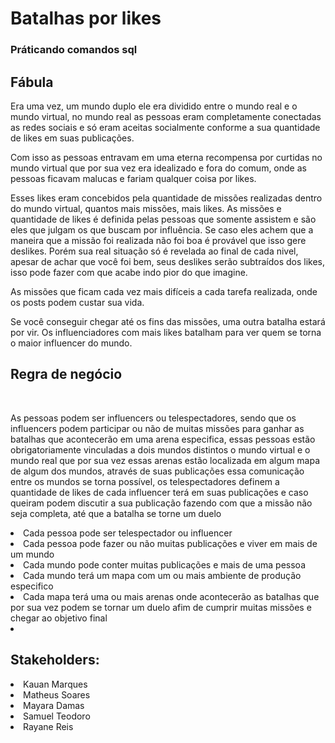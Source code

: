 <h1>Batalhas por likes </h1>
<h3>Práticando comandos sql </h3>

<h2>Fábula</h2> 
Era uma vez, um mundo duplo ele era dividido entre o mundo real e o mundo virtual, no mundo real as pessoas eram completamente conectadas as redes sociais e só eram aceitas socialmente conforme a sua quantidade de likes em suas publicações. 

Com isso as pessoas entravam em uma eterna recompensa por curtidas no mundo virtual que por sua vez era idealizado e fora do comum, onde as pessoas ficavam malucas e fariam qualquer coisa por likes. 

Esses likes eram concebidos pela quantidade de missões realizadas dentro do mundo virtual, quantos mais missões, mais likes. As missões e quantidade de likes é definida pelas pessoas que somente assistem e são eles que julgam os que buscam por influência. Se caso eles achem que a maneira que a missão foi realizada não foi boa é provável que isso gere deslikes. Porém sua real situação só é revelada ao final de cada nivel, apesar de achar que você foi bem, seus deslikes serão subtraídos dos likes, isso pode fazer com que acabe indo pior do que imagine. 

As missões que ficam cada vez mais difíceis a cada tarefa realizada, onde os posts podem custar sua vida.  

Se você conseguir chegar até os fins das missões, uma outra batalha estará por vir. Os influenciadores com mais likes batalham para ver quem se torna o maior influencer do mundo. 


<h2>Regra de negócio</h2> <br>

As pessoas podem ser influencers ou telespectadores, sendo que os influencers podem participar ou não de muitas missões para ganhar as batalhas que acontecerão em uma arena especifica, essas pessoas estão obrigatoriamente vinculadas a dois mundos distintos o mundo virtual e o mundo real que por sua vez essas arenas estão localizada em algum mapa de algum dos mundos, através de suas publicações essa comunicação entre os mundos se torna possível, os telespectadores definem a quantidade de likes de cada influencer terá em suas publicações e caso queiram podem discutir a sua publicação fazendo com que a missão não seja completa, até que a batalha se torne um duelo

<li>Cada pessoa pode ser telespectador ou influencer</li>
<li>Cada pessoa pode fazer ou não muitas publicações e viver em mais de um mundo</li>
<li>Cada mundo pode conter muitas publicações e mais de uma pessoa </li>
<li>Cada mundo terá um mapa com um ou mais ambiente de produção especifico </li>
<li>Cada mapa terá uma ou mais arenas onde acontecerão as batalhas que por sua vez podem se tornar  um duelo afim de cumprir muitas missões e chegar ao objetivo final <li>


<h2>Stakeholders: </h2>

<li>Kauan Marques</li>
<li>Matheus Soares</li>
<li>Mayara Damas</li>
<li>Samuel Teodoro</li>
<li>Rayane Reis </li>

